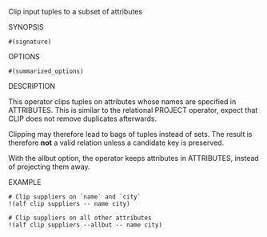 
Clip input tuples to a subset of attributes

SYNOPSIS

    #(signature)

OPTIONS

    #(summarized_options)

DESCRIPTION

This operator clips tuples on attributes whose names are specified in 
ATTRIBUTES. This is similar to the relational PROJECT operator, expect 
that CLIP does not remove duplicates afterwards.

Clipping may therefore lead to bags of tuples instead of sets. The result
is therefore **not** a valid relation unless a candidate key is preserved.

With the allbut option, the operator keeps attributes in ATTRIBUTES, instead 
of projecting them away. 

EXAMPLE

    # Clip suppliers on `name` and `city`
    !(alf clip suppliers -- name city)

    # Clip suppliers on all other attributes
    !(alf clip suppliers --allbut -- name city)

